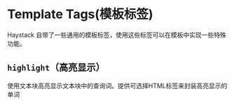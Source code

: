 # Template Tags\(模板标签\)

Haystack 自带了一些通用的模板标签，使用这些标签可以在模板中实现一些特殊功能。

## `highlight`（高亮显示）



使用文本块高亮显示文本块中的查询词。提供可选择HTML标签来封装高亮显示的单词

